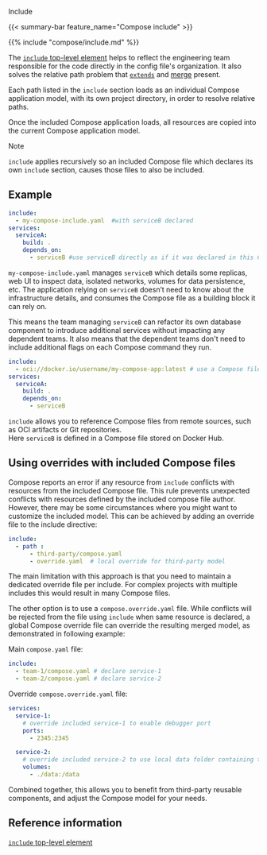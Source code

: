 Include


{{< summary-bar feature_name="Compose include" >}}

{{% include "compose/include.md" %}}

The [`include` top-level element](/reference/compose-file/include.md) helps to reflect the engineering team responsible for the code directly in the config file's organization. It also solves the relative path problem that [`extends`](extends.md) and [merge](merge.md) present. 

Each path listed in the `include` section loads as an individual Compose application model, with its own project directory, in order to resolve relative paths.

Once the included Compose application loads, all resources are copied into the current Compose application model.

> [!NOTE]
>
> `include` applies recursively so an included Compose file which declares its own `include` section, causes those files to also be included.

## Example

```yaml
include:
  - my-compose-include.yaml  #with serviceB declared
services:
  serviceA:
    build: .
    depends_on:
      - serviceB #use serviceB directly as if it was declared in this Compose file
```

`my-compose-include.yaml` manages `serviceB` which details some replicas, web UI to inspect data, isolated networks, volumes for data persistence, etc. The application relying on `serviceB` doesn’t need to know about the infrastructure details, and consumes the Compose file as a building block it can rely on. 

This means the team managing `serviceB` can refactor its own database component to introduce additional services without impacting any dependent teams. It also means that the dependent teams don't need to include additional flags on each Compose command they run.

```yaml
include:
  - oci://docker.io/username/my-compose-app:latest # use a Compose file stored as an OCI artifact
services:
  serviceA:
    build: .
    depends_on:
      - serviceB 
```
`include` allows you to reference Compose files from remote sources, such as OCI artifacts or Git repositories.  
Here `serviceB` is defined in a Compose file stored on Docker Hub.

## Using overrides with included Compose files

Compose reports an error if any resource from `include` conflicts with resources from the included Compose file. This rule prevents
unexpected conflicts with resources defined by the included compose file author. However, there may be some circumstances where you might want to customize the
included model. This can be achieved by adding an override file to the include directive:

```yaml
include:
  - path : 
      - third-party/compose.yaml
      - override.yaml  # local override for third-party model
```

The main limitation with this approach is that you need to maintain a dedicated override file per include. For complex projects with multiple
includes this would result in many Compose files.

The other option is to use a `compose.override.yaml` file. While conflicts will be rejected from the file using `include` when same
resource is declared, a global Compose override file can override the resulting merged model, as demonstrated in following example:

Main `compose.yaml` file:
```yaml
include:
  - team-1/compose.yaml # declare service-1
  - team-2/compose.yaml # declare service-2
```

Override `compose.override.yaml` file:
```yaml
services:
  service-1:
    # override included service-1 to enable debugger port
    ports:
      - 2345:2345

  service-2:
    # override included service-2 to use local data folder containing test data
    volumes:
      - ./data:/data
```

Combined together, this allows you to benefit from third-party reusable components, and adjust the Compose model for your needs.

## Reference information

[`include` top-level element](/reference/compose-file/include.md)
